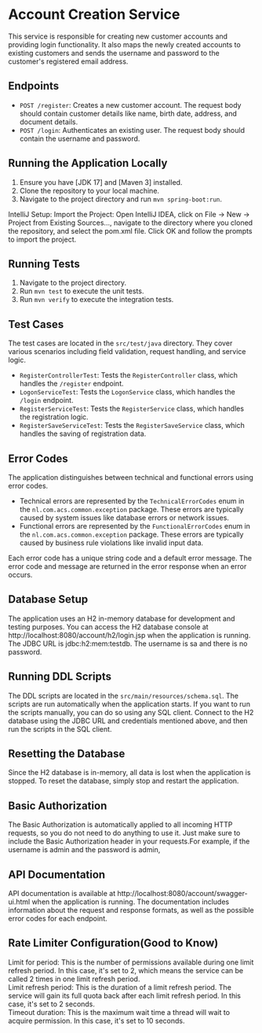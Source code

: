 # Account Creation Service

This service is responsible for creating new customer accounts and providing login functionality. It also maps the newly created accounts to existing customers and sends the username and password to the customer's registered email address.

## Endpoints

- `POST /register`: Creates a new customer account. The request body should contain customer details like name, birth date, address, and document details.
- `POST /login`: Authenticates an existing user. The request body should contain the username and password.

## Running the Application Locally

1. Ensure you have [JDK 17] and [Maven 3] installed.
2. Clone the repository to your local machine.
3. Navigate to the project directory and run `mvn spring-boot:run`.

IntelliJ Setup:
Import the Project: Open IntelliJ IDEA, click on File -> New -> Project from Existing Sources..., navigate to the directory where you cloned the repository, and select the pom.xml file. Click OK and follow the prompts to import the project.

## Running Tests

1. Navigate to the project directory.
2. Run `mvn test` to execute the unit tests.
3. Run `mvn verify` to execute the integration tests.

## Test Cases

The test cases are located in the `src/test/java` directory. They cover various scenarios including field validation, request handling, and service logic.

- `RegisterControllerTest`: Tests the `RegisterController` class, which handles the `/register` endpoint.
- `LogonServiceTest`: Tests the `LogonService` class, which handles the `/login` endpoint.
- `RegisterServiceTest`: Tests the `RegisterService` class, which handles the registration logic.
- `RegisterSaveServiceTest`: Tests the `RegisterSaveService` class, which handles the saving of registration data.


## Error Codes

The application distinguishes between technical and functional errors using error codes.

- Technical errors are represented by the `TechnicalErrorCodes` enum in the `nl.com.acs.common.exception` package. These errors are typically caused by system issues like database errors or network issues.
- Functional errors are represented by the `FunctionalErrorCodes` enum in the `nl.com.acs.common.exception` package. These errors are typically caused by business rule violations like invalid input data.

Each error code has a unique string code and a default error message. The error code and message are returned in the error response when an error occurs.

## Database Setup

The application uses an H2 in-memory database for development and testing purposes. You can access the H2 database console at http://localhost:8080/account/h2/login.jsp when the application is running. The JDBC URL is jdbc:h2:mem:testdb. The username is sa and there is no password.

## Running DDL Scripts

The DDL scripts are located in the `src/main/resources/schema.sql`.
The scripts are run automatically when the application starts. If you want to run the scripts manually, you can do so using any SQL client. Connect to the H2 database using the JDBC URL and credentials mentioned above, and then run the scripts in the SQL client.

## Resetting the Database

Since the H2 database is in-memory, all data is lost when the application is stopped. To reset the database, simply stop and restart the application.

##  Basic Authorization

The Basic Authorization is automatically applied to all incoming HTTP requests, so you do not need to do anything to use it. 
Just make sure to include the Basic Authorization header in your requests.For example, if the username is admin and the password is admin, 

## API Documentation

API documentation is available at http://localhost:8080/account/swagger-ui.html when the application is running. The documentation includes information about the request and response formats, as well as the possible error codes for each endpoint.


## Rate Limiter Configuration(Good to Know) 
Limit for period: This is the number of permissions available during one limit refresh period. In this case, it's set to 2, which means the service can be called 2 times in one limit refresh period.  
Limit refresh period: This is the duration of a limit refresh period. The service will gain its full quota back after each limit refresh period. In this case, it's set to 2 seconds.  
Timeout duration: This is the maximum wait time a thread will wait to acquire permission. In this case, it's set to 10 seconds.  
